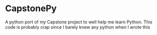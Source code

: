 # CapstonePy
A python port of my Capstone project to well help me learn Python. This code is probably crap since I barely knew any python when I wrote this
